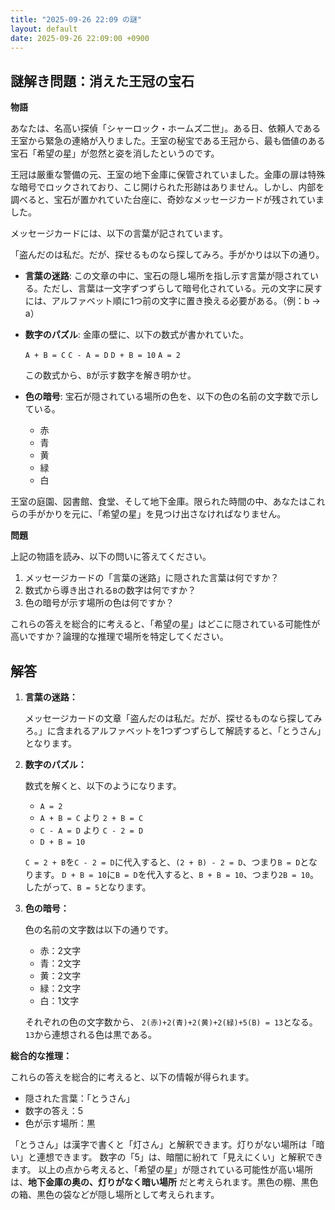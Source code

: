 ```yaml
---
title: "2025-09-26 22:09 の謎"
layout: default
date: 2025-09-26 22:09:00 +0900
---
```

## 謎解き問題：消えた王冠の宝石

**物語**

あなたは、名高い探偵「シャーロック・ホームズ二世」。ある日、依頼人である王室から緊急の連絡が入りました。王室の秘宝である王冠から、最も価値のある宝石「希望の星」が忽然と姿を消したというのです。

王冠は厳重な警備の元、王室の地下金庫に保管されていました。金庫の扉は特殊な暗号でロックされており、こじ開けられた形跡はありません。しかし、内部を調べると、宝石が置かれていた台座に、奇妙なメッセージカードが残されていました。

メッセージカードには、以下の言葉が記されています。

「盗んだのは私だ。だが、探せるものなら探してみろ。手がかりは以下の通り。

*   **言葉の迷路**: この文章の中に、宝石の隠し場所を指し示す言葉が隠されている。ただし、言葉は一文字ずつずらして暗号化されている。元の文字に戻すには、アルファベット順に1つ前の文字に置き換える必要がある。（例：b → a）
*   **数字のパズル**: 金庫の壁に、以下の数式が書かれていた。

    `A + B = C`
    `C - A = D`
    `D + B = 10`
    `A = 2`

    この数式から、`B`が示す数字を解き明かせ。
*   **色の暗号**: 宝石が隠されている場所の色を、以下の色の名前の文字数で示している。

    *   赤
    *   青
    *   黄
    *   緑
    *   白

王室の庭園、図書館、食堂、そして地下金庫。限られた時間の中、あなたはこれらの手がかりを元に、「希望の星」を見つけ出さなければなりません。

**問題**

上記の物語を読み、以下の問いに答えてください。

1.  メッセージカードの「言葉の迷路」に隠された言葉は何ですか？
2.  数式から導き出される`B`の数字は何ですか？
3.  色の暗号が示す場所の色は何ですか？

これらの答えを総合的に考えると、「希望の星」はどこに隠されている可能性が高いですか？論理的な推理で場所を特定してください。

## 解答

1.  **言葉の迷路：**

    メッセージカードの文章「盗んだのは私だ。だが、探せるものなら探してみろ。」に含まれるアルファベットを1つずつずらして解読すると、「とうさん」となります。
2.  **数字のパズル：**

    数式を解くと、以下のようになります。

    *   `A = 2`
    *   `A + B = C` より `2 + B = C`
    *   `C - A = D` より `C - 2 = D`
    *   `D + B = 10`

    `C = 2 + B`を`C - 2 = D`に代入すると、`(2 + B) - 2 = D`、つまり`B = D`となります。
    `D + B = 10`に`B = D`を代入すると、`B + B = 10`、つまり`2B = 10`。
    したがって、`B = 5`となります。
3.  **色の暗号：**

    色の名前の文字数は以下の通りです。

    *   赤：2文字
    *   青：2文字
    *   黄：2文字
    *   緑：2文字
    *   白：1文字

    それぞれの色の文字数から、
     `2(赤)+2(青)+2(黄)+2(緑)+5(B) = 13`となる。
    `13`から連想される色は黒である。

**総合的な推理：**

これらの答えを総合的に考えると、以下の情報が得られます。

*   隠された言葉：「とうさん」
*   数字の答え：5
*   色が示す場所：黒

「とうさん」は漢字で書くと「灯さん」と解釈できます。灯りがない場所は「暗い」と連想できます。
数字の「5」は、暗闇に紛れて「見えにくい」と解釈できます。
以上の点から考えると、「希望の星」が隠されている可能性が高い場所は、**地下金庫の奥の、灯りがなく暗い場所** だと考えられます。黒色の棚、黒色の箱、黒色の袋などが隠し場所として考えられます。

